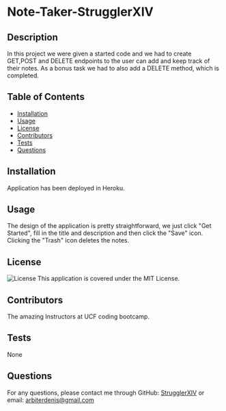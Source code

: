 
# Note-Taker-StrugglerXIV

## Description
In this project we were given a started code and we had to create GET,POST and DELETE endpoints to the user can add and keep track of their notes. As a bonus task we had to also add a DELETE method, which is completed.

## Table of Contents
- [Installation](#installation)
- [Usage](#usage)
- [License](#license)
- [Contributors](#contributors)
- [Tests](#tests)
- [Questions](#questions)

## Installation
Application has been deployed in Heroku.

## Usage
The design of the application is pretty straightforward, we just click "Get Started", fill in the title and description and then click the "Save" icon. Clicking the "Trash" icon deletes the notes.

## License
![License](https://img.shields.io/badge/License-MIT-green.svg)
This application is covered under the MIT License.

## Contributors
The amazing Instructors at UCF coding bootcamp.

## Tests
None

## Questions
For any questions, please contact me through GitHub: [StrugglerXIV](https://github.com/StrugglerXIV)
or email: arbiterdenis@gmail.com
